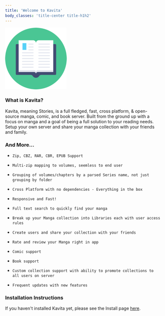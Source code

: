 ```yaml
---
title: 'Welcome to Kavita'
body_classes: 'title-center title-h1h2'
---
```


![kavita-logo3](kavita-logo3.png "kavita-logo3")
### What is Kavita?   


Kavita, meaning Stories, is a full fledged, fast, cross platform, & open-source manga, comic, and book server. Built from the ground up with a focus on manga and a goal of being a full solution to your reading needs. Setup your own server and share your manga collection with your friends and family.

### And More...


*     Zip, CBZ, RAR, CBR, EPUB Support
*     Multi-zip mapping to volumes, seemless to end user
*     Grouping of volumes/chapters by a parsed Series name, not just grouping by folder
*     Cross Platform with no dependencies - Everything in the box
*     Responsive and Fast!
*     Full text search to quickly find your manga
*     Break up your Manga collection into Libraries each with user access rules
*     Create users and share your collection with your friends
*     Rate and review your Manga right in app
*     Comic support
*     Book support
*     Custom collection support with ability to promote collections to all users on server
*     Frequent updates with new features


### Installation Instructions

If you haven't installed Kavita yet, please see the Install page [here](https://wiki.kavitareader.com/install). 

